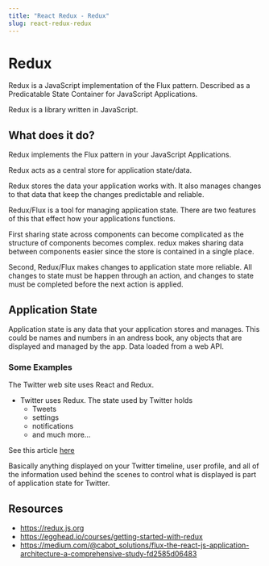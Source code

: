 ```yaml
---
title: "React Redux - Redux"
slug: react-redux-redux
---
```


# Redux

Redux is a JavaScript implementation of the Flux pattern. 
Described as a Predicatable State Container for JavaScript 
Applications. 

Redux is a library written in JavaScript. 

## What does it do? 

Redux implements the Flux pattern in your JavaScript Applications. 

Redux acts as a central store for application state/data.

Redux stores the data your application works with. It also manages
changes to that data that keep the changes predictable and 
reliable. 

Redux/Flux is a tool for managing application state. There are 
two features of this that effect how your applications functions. 

First sharing state across components can become complicated 
as the structure of components becomes complex. redux makes 
sharing data between components easier since the store is 
contained in a single place. 

Second, Redux/Flux makes changes to application state more 
reliable. All changes to state must be happen through an 
action, and changes to state must be completed before the 
next action is applied.

## Application State

Application state is any data that your application stores and manages. 
This could be names and numbers in an andress book, any objects that 
are displayed and managed by the app. Data loaded from a web API. 

### Some Examples 

The Twitter web site uses React and Redux. 

- Twitter uses Redux. The state used by Twitter holds
  - Tweets
  - settings
  - notifications
  - and much more...

See this article [here](https://medium.com/statuscode/dissecting-twitters-redux-store-d7280b62c6b1)

Basically anything displayed on your Twitter timeline, user profile, 
and all of the information used behind the scenes to control 
what is displayed is part of application state for Twitter. 

## Resources 

- https://redux.js.org
- https://egghead.io/courses/getting-started-with-redux
- https://medium.com/@cabot_solutions/flux-the-react-js-application-architecture-a-comprehensive-study-fd2585d06483
